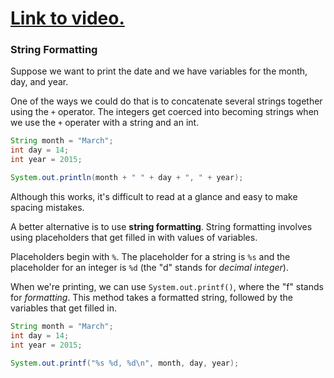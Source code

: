# [Link to video.](https://www.youtube.com/watch?v=6dxaacRd-j4&list=PLVD25niNi0BnyWtuQTSchyZWbQrMq_PUu)

### String Formatting

Suppose we want to print the date and we have variables for the month, day, and year.

One of the ways we could do that is to concatenate several strings together using the `+` operator. The integers get coerced into becoming strings when we use the `+` operater with a string and an int.

```java
String month = "March";
int day = 14;
int year = 2015;

System.out.println(month + " " + day + ", " + year); 
```

Although this works, it's difficult to read at a glance and easy to make spacing mistakes.

A better alternative is to use **string formatting**. String formatting involves using placeholders that get filled in with values of variables.

Placeholders begin with `%`. The placeholder for a string is `%s` and the placeholder for an integer is `%d` (the "d" stands for *decimal integer*).

When we're printing, we can use `System.out.printf()`, where the "f" stands for *formatting*. This method takes a formatted string, followed by the variables that get filled in. 

```java
String month = "March";
int day = 14;
int year = 2015;

System.out.printf("%s %d, %d\n", month, day, year); 
```
